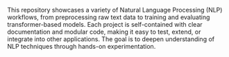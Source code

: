 This repository showcases a variety of Natural Language Processing (NLP) workflows, from preprocessing raw text data to training and evaluating transformer-based models. Each project is self-contained with clear documentation and modular code, making it easy to test, extend, or integrate into other applications. The goal is to deepen understanding of NLP techniques through hands-on experimentation.
